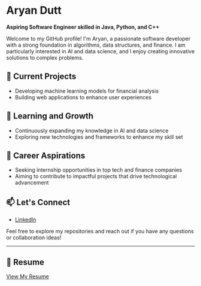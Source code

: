 # Aryan Dutt

**Aspiring Software Engineer skilled in Java, Python, and C++**

Welcome to my GitHub profile! I'm Aryan, a passionate software developer with a strong foundation in algorithms, data structures, and finance. I am particularly interested in AI and data science, and I enjoy creating innovative solutions to complex problems.

## 🔭 Current Projects
- Developing machine learning models for financial analysis
- Building web applications to enhance user experiences

## 🌱 Learning and Growth
- Continuously expanding my knowledge in AI and data science
- Exploring new technologies and frameworks to enhance my skill set

## 💼 Career Aspirations
- Seeking internship opportunities in top tech and finance companies
- Aiming to contribute to impactful projects that drive technological advancement

## 📫 Let's Connect
- [LinkedIn](https://www.linkedin.com/in/aryan-dutt-3b0460252)

Feel free to explore my repositories and reach out if you have any questions or collaboration ideas!

---

## 📄 Resume
[View My Resume](https://drive.google.com/file/d/1yMq30fHW7xJQxWRQ2jZfDogVRYqfevDM/view?usp=sharing)

